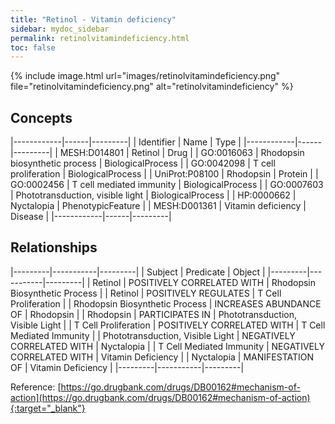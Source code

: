 ```yaml
---
title: "Retinol - Vitamin deficiency"
sidebar: mydoc_sidebar
permalink: retinolvitamindeficiency.html
toc: false 
---
```


{% include image.html url="images/retinolvitamindeficiency.png" file="retinolvitamindeficiency.png" alt="retinolvitamindeficiency" %}

## Concepts

|------------|------|---------|
| Identifier | Name | Type    |
|------------|------|---------|
| MESH:D014801 | Retinol | Drug |
| GO:0016063 | Rhodopsin biosynthetic process | BiologicalProcess |
| GO:0042098 | T cell proliferation | BiologicalProcess |
| UniProt:P08100 | Rhodopsin | Protein |
| GO:0002456 | T cell mediated immunity | BiologicalProcess |
| GO:0007603 | Phototransduction, visible light | BiologicalProcess |
| HP:0000662 | Nyctalopia | PhenotypicFeature |
| MESH:D001361 | Vitamin deficiency | Disease |
|------------|------|---------|

## Relationships

|---------|-----------|---------|
| Subject | Predicate | Object  |
|---------|-----------|---------|
| Retinol | POSITIVELY CORRELATED WITH | Rhodopsin Biosynthetic Process |
| Retinol | POSITIVELY REGULATES | T Cell Proliferation |
| Rhodopsin Biosynthetic Process | INCREASES ABUNDANCE OF | Rhodopsin |
| Rhodopsin | PARTICIPATES IN | Phototransduction, Visible Light |
| T Cell Proliferation | POSITIVELY CORRELATED WITH | T Cell Mediated Immunity |
| Phototransduction, Visible Light | NEGATIVELY CORRELATED WITH | Nyctalopia |
| T Cell Mediated Immunity | NEGATIVELY CORRELATED WITH | Vitamin Deficiency |
| Nyctalopia | MANIFESTATION OF | Vitamin Deficiency |
|---------|-----------|---------|

Reference: [https://go.drugbank.com/drugs/DB00162#mechanism-of-action](https://go.drugbank.com/drugs/DB00162#mechanism-of-action){:target="_blank"}